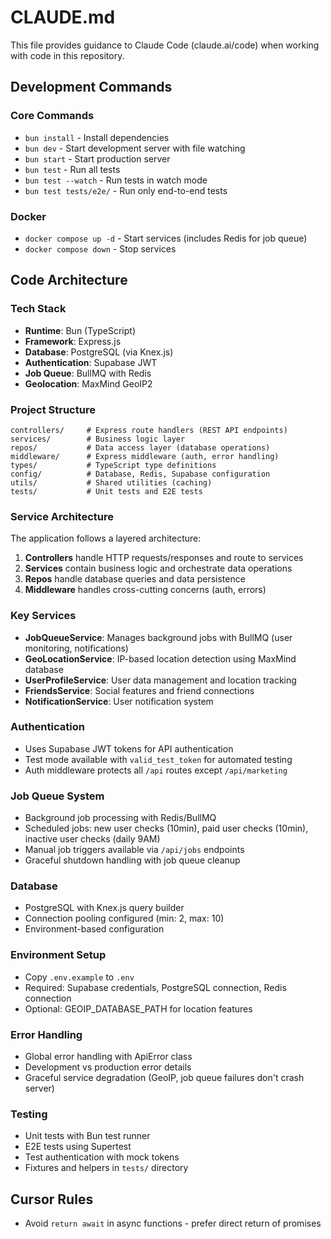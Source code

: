 # CLAUDE.md

This file provides guidance to Claude Code (claude.ai/code) when working with code in this repository.

## Development Commands

### Core Commands
- `bun install` - Install dependencies
- `bun dev` - Start development server with file watching
- `bun start` - Start production server
- `bun test` - Run all tests
- `bun test --watch` - Run tests in watch mode
- `bun test tests/e2e/` - Run only end-to-end tests

### Docker
- `docker compose up -d` - Start services (includes Redis for job queue)
- `docker compose down` - Stop services

## Code Architecture

### Tech Stack
- **Runtime**: Bun (TypeScript)
- **Framework**: Express.js
- **Database**: PostgreSQL (via Knex.js)
- **Authentication**: Supabase JWT
- **Job Queue**: BullMQ with Redis
- **Geolocation**: MaxMind GeoIP2

### Project Structure
```
controllers/     # Express route handlers (REST API endpoints)
services/        # Business logic layer
repos/           # Data access layer (database operations)
middleware/      # Express middleware (auth, error handling)
types/           # TypeScript type definitions
config/          # Database, Redis, Supabase configuration
utils/           # Shared utilities (caching)
tests/           # Unit tests and E2E tests
```

### Service Architecture
The application follows a layered architecture:
1. **Controllers** handle HTTP requests/responses and route to services
2. **Services** contain business logic and orchestrate data operations
3. **Repos** handle database queries and data persistence
4. **Middleware** handles cross-cutting concerns (auth, errors)

### Key Services
- **JobQueueService**: Manages background jobs with BullMQ (user monitoring, notifications)
- **GeoLocationService**: IP-based location detection using MaxMind database
- **UserProfileService**: User data management and location tracking
- **FriendsService**: Social features and friend connections
- **NotificationService**: User notification system

### Authentication
- Uses Supabase JWT tokens for API authentication
- Test mode available with `valid_test_token` for automated testing
- Auth middleware protects all `/api` routes except `/api/marketing`

### Job Queue System
- Background job processing with Redis/BullMQ
- Scheduled jobs: new user checks (10min), paid user checks (10min), inactive user checks (daily 9AM)
- Manual job triggers available via `/api/jobs` endpoints
- Graceful shutdown handling with job queue cleanup

### Database
- PostgreSQL with Knex.js query builder
- Connection pooling configured (min: 2, max: 10)
- Environment-based configuration

### Environment Setup
- Copy `.env.example` to `.env`
- Required: Supabase credentials, PostgreSQL connection, Redis connection
- Optional: GEOIP_DATABASE_PATH for location features

### Error Handling
- Global error handling with ApiError class
- Development vs production error details
- Graceful service degradation (GeoIP, job queue failures don't crash server)

### Testing
- Unit tests with Bun test runner
- E2E tests using Supertest
- Test authentication with mock tokens
- Fixtures and helpers in `tests/` directory

## Cursor Rules
- Avoid `return await` in async functions - prefer direct return of promises